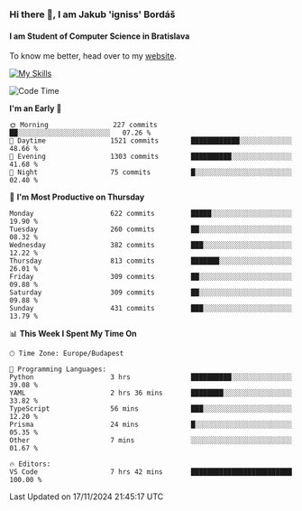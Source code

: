 ### Hi there 👋, I am Jakub 'igniss' Bordáš

#### I am Student of Computer Science in Bratislava
To know me better, head over to my [website](https://bordas.sk).

[![My Skills](https://skillicons.dev/icons?i=js,html,css,figma,svelte,java,kotlin,python,postgresql,typescript,nest,nodejs)](https://bordas.sk)


<!--START_SECTION:waka-->
![Code Time](http://img.shields.io/badge/Code%20Time-1%2C574%20hrs%2035%20mins-blue)

**I'm an Early 🐤** 

```text
🌞 Morning                227 commits         ██░░░░░░░░░░░░░░░░░░░░░░░   07.26 % 
🌆 Daytime                1521 commits        ████████████░░░░░░░░░░░░░   48.66 % 
🌃 Evening                1303 commits        ██████████░░░░░░░░░░░░░░░   41.68 % 
🌙 Night                  75 commits          █░░░░░░░░░░░░░░░░░░░░░░░░   02.40 % 
```
📅 **I'm Most Productive on Thursday** 

```text
Monday                   622 commits         █████░░░░░░░░░░░░░░░░░░░░   19.90 % 
Tuesday                  260 commits         ██░░░░░░░░░░░░░░░░░░░░░░░   08.32 % 
Wednesday                382 commits         ███░░░░░░░░░░░░░░░░░░░░░░   12.22 % 
Thursday                 813 commits         ███████░░░░░░░░░░░░░░░░░░   26.01 % 
Friday                   309 commits         ██░░░░░░░░░░░░░░░░░░░░░░░   09.88 % 
Saturday                 309 commits         ██░░░░░░░░░░░░░░░░░░░░░░░   09.88 % 
Sunday                   431 commits         ███░░░░░░░░░░░░░░░░░░░░░░   13.79 % 
```


📊 **This Week I Spent My Time On** 

```text
🕑︎ Time Zone: Europe/Budapest

💬 Programming Languages: 
Python                   3 hrs               ██████████░░░░░░░░░░░░░░░   39.08 % 
YAML                     2 hrs 36 mins       ████████░░░░░░░░░░░░░░░░░   33.82 % 
TypeScript               56 mins             ███░░░░░░░░░░░░░░░░░░░░░░   12.20 % 
Prisma                   24 mins             █░░░░░░░░░░░░░░░░░░░░░░░░   05.35 % 
Other                    7 mins              ░░░░░░░░░░░░░░░░░░░░░░░░░   01.67 % 

🔥 Editors: 
VS Code                  7 hrs 42 mins       █████████████████████████   100.00 % 
```


 Last Updated on 17/11/2024 21:45:17 UTC
<!--END_SECTION:waka-->
